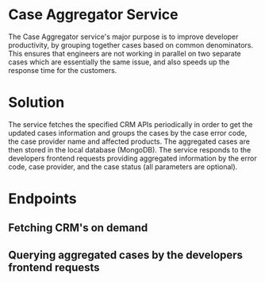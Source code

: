 # Case Aggregator Service
The Case Aggregator service's major purpose is to improve developer productivity, 
by grouping together cases based on common denominators. 
This ensures that engineers are not working in parallel on two separate cases which are essentially the same issue, and also speeds up the response time for the customers.

# Solution
The service fetches the specified CRM APIs periodically in order to get the updated cases information
and groups the cases by the case error code, the case provider name and affected products.
The aggregated cases are then stored in the local database (MongoDB).
The service responds to the developers frontend requests providing aggregated information 
by the error code, case provider, and the case status (all parameters are optional).
# Endpoints

## Fetching CRM's on demand
## Querying aggregated cases by the developers frontend requests



